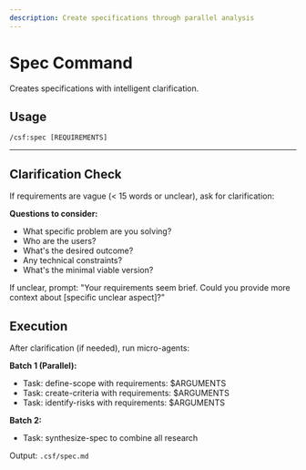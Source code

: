 ```yaml
---
description: Create specifications through parallel analysis
---
```


# Spec Command

Creates specifications with intelligent clarification.

## Usage
```
/csf:spec [REQUIREMENTS]
```

---

## Clarification Check

If requirements are vague (< 15 words or unclear), ask for clarification:

**Questions to consider:**
- What specific problem are you solving?
- Who are the users?
- What's the desired outcome?
- Any technical constraints?
- What's the minimal viable version?

If unclear, prompt: "Your requirements seem brief. Could you provide more context about [specific unclear aspect]?"

## Execution

After clarification (if needed), run micro-agents:

**Batch 1 (Parallel):**
- Task: define-scope with requirements: $ARGUMENTS
- Task: create-criteria with requirements: $ARGUMENTS  
- Task: identify-risks with requirements: $ARGUMENTS

**Batch 2:**
- Task: synthesize-spec to combine all research

Output: `.csf/spec.md`